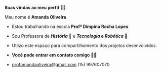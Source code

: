 **Boas vindas ao meu perfil** 🍒🌸

Meu nome é **Amanda Oliveira**
- Estou trabalhando na escola **Profª Dímpina Rocha Lopes**
- Sou Professora de **_História_** 📖 e **_Tecnologia_ e _Robótica_** 🤖
- Utlizo este espaço para compartilhamento dos projetos desenvolvidos.

- **Você pode entrar em contato comigo** 📧📞
- profamandaoliveira@gmail.com
  (15) 997607070


